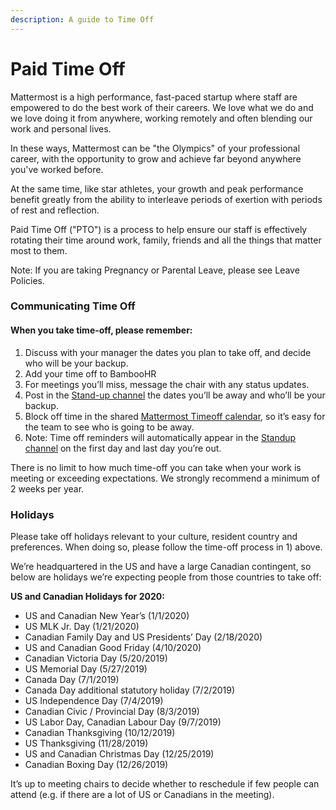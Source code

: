 ```yaml
---
description: A guide to Time Off
---
```


# Paid Time Off

Mattermost is a high performance, fast-paced startup where staff are empowered to do the best work of their careers. We love what we do and we love doing it from anywhere, working remotely and often blending our work and personal lives. 

In these ways, Mattermost can be "the Olympics" of your professional career, with the opportunity to grow and achieve far beyond anywhere you've worked before. 

At the same time, like star athletes, your growth and peak performance benefit greatly from the ability to interleave periods of exertion with periods of rest and reflection. 

Paid Time Off \("PTO"\) is a process to help ensure our staff is effectively rotating their time around work, family, friends and all the things that matter most to them.

Note: If you are taking Pregnancy or Parental Leave, please see Leave Policies. 

### **Communicating Time Off**

#### When you take time-off, please remember:

1. Discuss with your manager the dates you plan to take off, and decide who will be your backup.
2. Add your time off to BambooHR 
3. For meetings you’ll miss, message the chair with any status updates.
4. Post in the [Stand-up channel](https://community.mattermost.com/private-core/channels/stand-up) the dates you’ll be away and who’ll be your backup.
5. Block off time in the shared [Mattermost Timeoff calendar](https://calendar.google.com/calendar/embed?src=mattermost.com_mg3nulgf6e70e50ohlq2rrkcnc%40group.calendar.google.com&ctz=America%2FLos_Angeles), so it’s easy for the team to see who is going to be away.
6. Note: Time off reminders will automatically appear in the [Standup channel](https://community.mattermost.com/private-core/channels/stand-up) on the first day and last day you’re out.

There is no limit to how much time-off you can take when your work is meeting or exceeding expectations. We strongly recommend a minimum of 2 weeks per year.

### Holidays

Please take off holidays relevant to your culture, resident country and preferences. When doing so, please follow the time-off process in 1\) above.

We’re headquartered in the US and have a large Canadian contingent, so below are holidays we’re expecting people from those countries to take off:

**US and Canadian Holidays for 2020:**

* US and Canadian New Year’s \(1/1/2020\)
* US MLK Jr. Day \(1/21/2020\)
* Canadian Family Day and US Presidents’ Day \(2/18/2020\)
* US and Canadian Good Friday \(4/10/2020\)
* Canadian Victoria Day \(5/20/2019\)
* US Memorial Day \(5/27/2019\)
* Canada Day \(7/1/2019\)
* Canada Day additional statutory holiday \(7/2/2019\)
* US Independence Day \(7/4/2019\)
* Canadian Civic / Provincial Day \(8/3/2019\)
* US Labor Day, Canadian Labour Day \(9/7/2019\)
* Canadian Thanksgiving \(10/12/2019\)
* US Thanksgiving \(11/28/2019\)
* US and Canadian Christmas Day \(12/25/2019\)
* Canadian Boxing Day \(12/26/2019\)

It’s up to meeting chairs to decide whether to reschedule if few people can attend \(e.g. if there are a lot of US or Canadians in the meeting\).  


